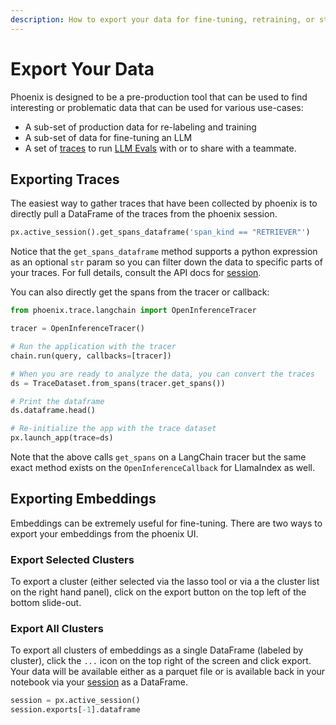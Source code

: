 ```yaml
---
description: How to export your data for fine-tuning, retraining, or storage
---
```


# Export Your Data

Phoenix is designed to be a pre-production tool that can be used to find interesting or problematic data that can be used for various use-cases:

* A sub-set of production data for re-labeling and training
* A sub-set of data for fine-tuning an LLM
* A set of [traces](../concepts/llm-traces.md) to run [LLM Evals](../concepts/llm-evals.md) with or to share with a teammate.

## Exporting Traces

The easiest way to gather traces that have been collected by phoenix is to directly pull a DataFrame of the traces from the phoenix session.

```python
px.active_session().get_spans_dataframe('span_kind == "RETRIEVER"')
```

Notice that the `get_spans_dataframe` method supports a python expression as an optional `str` param so you can filter down the data to specific parts of your traces. For full details, consult the API docs for [session](../api/session.md).

You can also directly get the spans from the tracer or callback:

```python
from phoenix.trace.langchain import OpenInferenceTracer

tracer = OpenInferenceTracer()

# Run the application with the tracer
chain.run(query, callbacks=[tracer])

# When you are ready to analyze the data, you can convert the traces
ds = TraceDataset.from_spans(tracer.get_spans())

# Print the dataframe
ds.dataframe.head()

# Re-initialize the app with the trace dataset
px.launch_app(trace=ds)
```

Note that the above calls `get_spans` on a LangChain tracer but the same exact method exists on the `OpenInferenceCallback` for LlamaIndex as well.

## Exporting Embeddings

Embeddings can be extremely useful for fine-tuning. There are two ways to export your embeddings from the phoenix UI.

### Export Selected Clusters

To export a cluster (either selected via the lasso tool or via a the cluster list on the right hand panel), click on the export button on the top left of the bottom slide-out.

### Export All Clusters

To export all clusters of embeddings as a single DataFrame (labeled by cluster), click the `...` icon on the top right of the screen and click export. Your data will be available either as a parquet file or is available back in your notebook via your [session](../api/session.md#attributes) as a DataFrame.

```python
session = px.active_session()
session.exports[-1].dataframe
```
